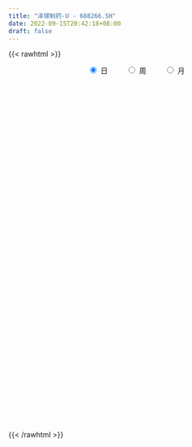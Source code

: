 ```yaml
---
title: "泽璟制药-U - 688266.SH"
date: 2022-09-15T20:42:18+08:00
draft: false
---
```

{{< rawhtml >}}
    <div style="text-align: center">
        <label style="padding: 1rem;"><input style="margin-right: .5rem" type="radio" name="period" value="D" checked onclick="period_change(this)">日</label>
        <label style="padding: 1rem;"><input style="margin-right: .5rem" type="radio" name="period" value="W" onclick="period_change(this)">周</label>
        <label style="padding: 1rem;"><input style="margin-right: .5rem" type="radio" name="period" value="M" onclick="period_change(this)">月</label>
    </div>
    <div id="chart" style="height: 700px;"></div> 
    <script type="text/javascript">
        const D_v = [10678.83,6717.63,15305.98,7627.21,7536.93,12666.04,16864.6,9907.68,14938.7,8532.75,28980.58,15085.17,10817.17,13294.12,6461.32,12586.25,14858.71,15247.13,6749.32,7924.12,10786.55,7491.52,9513.88,10422.33,16095.0,19901.38,17706.62,19920.39,16530.12,17167.93,14999.71,11688.93,8909.33,9333.61,14691.92,9875.62,10058.0,9002.97,12039.91,13749.89,10034.35,8972.02,7469.84,7927.01,13907.83,10914.46,14738.58,12011.41,13660.15,11554.96,6268.34,5583.89,24831.44,16154.06,10458.72,8513.77,4724.29,9207.37,8788.78,6579.64,4840.58,9844.01,19490.15,8213.13,12606.91,20247.76,12819.71,13397.05,25758.1,31680.97,37255.08,72620.36,38080.63,52105.83,33753.38,50699.57,27759.97,31487.31,17343.29,23239.42,15431.73,16251.56,12966.26,10139.95,22029.34,18084.24,20302.41,18391.21,19698.55,19625.69,22829.79,19912.49,15382.63,19947.5,18908.09,13040.96,11946.13,10166.15,13461.88,24188.84,15776.21,32051.92,27573.58,15436.32,13292.42,15588.9,10713.62,8328.11,15984.72,9630.42,11358.57,13627.77,8598.03,15942.92,15902.41,10685.22,15145.58,19224.04,19731.83,10239.56,9157.92,9119.36,15292.73,12056.02,11401.57,9096.11,8447.42,13698.62,15798.49,6981.0,6238.09,8338.16,5898.34,4329.49,3649.94,7204.27,4540.13,7888.5,5951.23,5198.21,5009.48,5800.28,3444.11,3305.8,4368.31,5241.79,3873.87,3278.08,5098.78,3643.79,7409.73,8354.51,6997.05,5256.51,7878.62,9386.99,6576.59,8439.16,11269.43,8987.08,11429.36,7451.11,10531.05,18763.09,11205.24,9114.91,5609.92,7983.87,13082.22,10568.46,14578.59,15064.79,17651.56,15972.5,9312.9,15749.57,29905.66,17038.64,13712.1,16192.86,19905.05,17549.91,24484.48,23557.81,16286.25,21459.53,18437.49,17082.85,15737.58,30304.55,25761.46,25060.93,15639.48,10806.12,11960.26,13952.01,11811.79,12680.62,25456.01,25031.0,12016.92,11678.32,13350.77,9899.85,12132.31,18403.38,12167.38,18480.31,12057.54,13992.4,8858.54,15907.44,12031.49,9162.61,12238.98,9168.79,17912.17,14906.26,13160.68,25088.69,13212.77,13387.83,14276.37,10657.83,9709.81,14820.63,10027.97,13493.28,19964.14,14515.93,13443.78,5667.11,8032.35,7851.0,6134.7,6676.5,5588.2,6622.21,7522.76,5029.04,13516.4,6938.81,9205.11,35979.93,29911.61,16160.93,7864.4,11782.36,9781.34,7178.28,7393.27,7844.54,5702.3,6805.77,12430.24,11634.55,7793.29,6697.45,5054.36,7335.72,12113.94,9981.32,7086.52,6343.04,8995.02,7263.57,5684.2,4875.35,8251.8,7068.43,7765.67,6912.21,5624.46,6392.53,5469.64,5463.97,10346.11,5357.16,4158.65,9157.46,6976.64,20005.67,8714.5,8049.34,10582.55,9292.11,7513.59,7287.46,7179.55,8149.09,8592.32,15174.16,36763.62,17493.01,16535.71,16570.98,8145.09,9766.92,7864.56,7738.94,8704.4,7124.46,8756.19,15711.52,9913.6,8215.09,4999.12,7316.61,6212.56,7999.69,7705.55,8207.05,11377.63,15158.82,9620.75,7464.82,8921.75,11655.7,7692.47,14102.09,7240.0,6247.87,6483.1,5107.76,3731.32,9554.36,8845.1,8094.65,11441.49,8352.93,9404.49,9683.84,7199.52,5913.08,5502.99,4812.23,4827.39,4996.15,7355.2,10597.24,14822.12,7421.17,11980.33,7765.16,9388.03,3642.21,5792.73,6214.97,6674.82,6657.98,3791.11,4942.31,5036.98,3932.7,7079.0,7741.64,6676.69,4128.32,6463.82,4270.78,6830.33,11734.45,12074.68,21531.88,18115.65,26479.15,18175.44,18875.94,17905.71,17278.15,18564.0,20793.37,32882.65,25472.28,21716.17,19690.67,31083.04,19634.81,17851.34,13765.22,10716.29,8456.85,11409.7,8544.59,13727.24,11581.57,18134.15,9271.0,14744.12,10395.75,10469.08,13922.81,36921.45,20436.82,17476.52,9610.91,10477.57,8547.77,7409.76,12686.22,10057.56,32741.12,20791.15,26604.2,16871.03,16300.52,14505.66,24712.27,12882.08,10100.72,13575.39,21107.85,12467.11,13894.42,8491.41,7629.22,6802.82,13279.87,7949.44,16915.81,6817.88,8983.14,8723.89,7202.35,12304.67,25941.6,95138.83,52471.38,58660.97,65620.02,44013.51,38134.79,26127.01,20916.82,20781.24,20279.73,25767.29,16235.25,15124.63,21967.21,23585.77,34854.17,24845.99,17940.78,16981.75,16965.63,16251.04,22352.96,15617.04,17811.5,12048.15,16619.25,12770.67,22962.52,11839.41,12128.89,11742.87,9755.86,7302.68,8193.82,6923.09,10749.29,9491.7,9570.25,15644.1,14497.55,10357.62,7338.57,11987.86,10118.18,15016.86,35608.49,15904.15,12416.32,9560.32,15357.82,13908.41,11144.6,9940.63,9134.7,11558.73,17485.7,9993.08,8796.01,14926.88,17750.51,11413.97,7893.05,7266.7,10849.03,12656.14,10720.87,14175.07,7799.31,19970.29,18334.69,12526.69,12499.88,16975.42,18376.33]
const D_histogram = [0.0,0.0504159544,0.3396339705,0.5290204621,0.4583532123,0.0920556826,-0.3161006266,-0.5247981748,-0.9313851793,-1.1399020167,-1.6574670929,-2.1227627715,-1.9478791962,-1.5819646195,-1.2618632515,-0.7188994346,-0.0911540677,0.3209056852,0.5792746715,0.663907539,0.7862204151,0.7005847689,0.3790133767,0.1067976506,0.3211619182,0.7302565748,1.374864447,1.7766125784,2.1337721097,2.452161712,2.3321311364,2.1476060267,1.7717201755,1.5257703937,0.8945978055,0.3587097756,-0.1501697792,-0.2851650487,-0.101509071,-0.2042428036,-0.2821561413,-0.4291298288,-0.4001082377,-0.3028671294,0.1052268312,0.4746499005,0.5964470425,0.7512130475,0.3475644798,-0.3142439853,-0.7610282522,-0.9087613034,-0.9313531449,-1.2206463011,-1.126916033,-1.014353716,-0.8080609512,-0.6304879575,-0.6140810673,-0.597318521,-0.6538788571,-0.924248939,-1.368510575,-1.5418061692,-1.7426270823,-1.8523892024,-1.7387482775,-1.7276695306,-1.8974950358,-2.1094064389,-2.3675178492,-2.8379618446,-2.9598093435,-2.4601039345,-1.9819736156,-0.9418562278,-0.3000394661,-0.0722954526,0.0704894211,0.304263913,0.2994083601,0.5102314557,0.4917496297,0.5029760178,0.3887746588,0.5577988864,0.7110548638,0.886892696,0.876744995,0.7000574203,0.4649431598,0.2019208565,0.1957484228,0.0868749789,0.1297381421,0.2141100827,0.2595994001,0.3415592017,0.5006534727,0.9104877037,1.0174086901,1.4855884033,1.9008277816,1.9651385546,1.9388518283,1.6057649438,1.3954021388,1.1511067167,1.0010248976,0.7541216488,0.6109192774,0.3084473367,0.1287087882,0.3349690104,0.3440114726,0.4406963916,0.5249761279,0.668618063,0.5245157748,0.3110805533,0.2171926204,0.0826841386,0.0744442836,0.1430567243,0.1404058909,0.1280072806,0.0549739629,-0.2667881348,-0.6146541598,-0.7690683496,-0.8427991218,-0.7714665398,-0.615021161,-0.4050081548,-0.2404292076,-0.0868798965,0.0289306016,0.0492180328,-0.0419581767,-0.1291993212,-0.1261432837,-0.1295429057,-0.0905666237,-0.0791972119,-0.0657632724,0.0045698755,0.0896381802,0.1154608074,0.1331650469,0.1419965362,0.0576881346,-0.1081520387,-0.2025591892,-0.2646517985,-0.1041591528,0.0287637457,0.1667289898,0.2587608218,0.3197791351,0.3376477779,0.3363374213,0.3491115683,0.4234932858,0.5163087562,0.5374164602,0.4187121312,0.325496528,0.2179398693,0.2533167104,0.3445789723,0.5163537805,0.5726955994,0.553065613,0.5417460031,0.4188456719,0.4957018388,0.7564204408,0.8119406867,0.8068376752,0.9293680215,1.2184433421,1.2212797845,1.5267892537,1.5340914872,1.3295440736,0.9156665028,0.689498845,0.4183228302,0.2713210088,-0.1526093047,-0.5711888008,-0.7321500814,-0.7847141682,-0.8120180466,-0.772344,-0.6227240383,-0.4846446085,-0.605630315,-0.8276635679,-1.2265028534,-1.3697566177,-1.2738978771,-1.136865152,-1.0571134338,-1.0252465088,-1.1484474148,-1.0272758657,-1.0607191191,-1.0618185701,-1.1231307811,-1.0651613906,-0.8373132404,-0.7134116093,-0.5631660893,-0.4617135297,-0.3408644104,-0.0583391918,0.1621488449,0.3439506168,0.6398854618,0.7466014081,0.530864328,0.375199057,0.1872713352,0.1372419434,0.0106666253,0.0220524147,0.0733137118,0.259671171,0.3129358707,0.1765287008,0.0600897864,-0.021912033,-0.1277585132,-0.1565566839,-0.1747629464,-0.1447725553,-0.2051546467,-0.2745133534,-0.2724847224,-0.3975048799,-0.4255801902,-0.3457782463,0.292830714,0.245607407,0.152063086,0.1131767194,0.2079704603,0.3064423848,0.3764703294,0.4809388267,0.5161821108,0.4526818935,0.407445745,0.4408320571,0.3477966244,0.2995840714,0.2283415391,0.1701291889,0.124662263,0.2143658642,0.1959768073,0.1186509765,0.0094441894,0.004659166,-0.1169546176,-0.1838990849,-0.1475553838,-0.0084745966,0.0792382479,0.1414631885,0.1222253132,0.0877577433,-0.0229335751,-0.0689700718,-0.1153076841,-0.0027888498,0.0649217303,0.0861718318,0.2103699543,0.269573841,-0.047529231,-0.3335975764,-0.4734147097,-0.3676516901,-0.4253766607,-0.4169276057,-0.39776526,-0.3796440851,-0.3654510354,-0.3459730251,-0.1868452303,0.1310303632,0.3138255594,0.4456914692,0.4541062996,0.4698221117,0.3593076883,0.2276176736,0.1311594881,0.0213363608,-0.0260611561,0.0058649667,-0.0073511666,-0.1049497459,-0.1792445204,-0.2295243189,-0.2494677571,-0.2092159454,-0.2171074545,-0.2051261455,-0.1968039111,-0.1314123958,-0.1042169834,-0.1072556585,-0.0388578181,-0.041501005,-0.0399367577,-0.0982676592,-0.288498931,-0.386123442,-0.4707602689,-0.4268751118,-0.4167197278,-0.3743194246,-0.380086722,-0.4199813256,-0.3473914893,-0.1364744822,0.0074461838,0.0265084673,-0.0101352235,-0.0191235359,0.0037766615,0.0754491873,0.1533404549,0.15603016,0.1621424904,0.1129123614,0.0134490796,-0.2042134285,-0.3538972157,-0.3259610083,-0.3571725462,-0.4459808751,-0.4637477114,-0.5549759825,-0.5694148939,-0.5923812495,-0.4822067271,-0.3513326397,-0.2614075915,-0.2484918979,-0.205459148,-0.1944767767,-0.1871228314,-0.1577514161,-0.0947001988,0.047636415,0.1089293946,0.2091382323,0.1595303621,0.1746104828,0.090562955,-0.0418437138,-0.1585958338,-0.195236511,-0.220780621,-0.3013450134,-0.3668125433,-0.4249314626,-0.3850844912,-0.2435640747,-0.1951518247,-0.2525015707,-0.2021658538,0.0296352686,0.1236402096,0.2894406977,0.3613401568,0.4297802182,0.4646812803,0.4405723583,0.4161128658,0.3202916607,0.356981282,0.3980461391,0.434964334,0.464442267,0.4355988171,0.3541272652,0.1863354634,-0.0227217349,-0.2159998945,-0.2917609414,-0.3339004019,-0.3003041489,-0.2803035393,-0.2258380006,-0.2497519808,-0.2399214463,-0.3754731096,-0.3829494294,-0.395039711,-0.3548809289,-0.200945004,-0.0184070664,0.2025253736,0.349325658,0.4686112415,0.5626917597,0.7062356701,0.7676250216,0.748303071,0.6955691402,0.6377503472,0.5687492062,0.5359033503,0.5230284453,0.3466552062,0.2530349867,0.204126586,0.1547088219,0.1238023393,0.1913520373,0.5942418027,0.8970240173,1.0483063085,1.166425573,1.1993870005,1.0085856815,0.961568042,0.8396566123,0.7122945021,0.5833781969,0.4716796538,0.3627897067,0.2867066951,0.187934475,0.090539564,0.0710211277,0.138827896,0.0851897588,0.0052750138,-0.109268342,-0.1901230424,-0.2981591414,-0.2235214972,-0.2496653116,-0.2311001301,-0.2653689662,-0.2614288053,-0.2797375807,-0.4418585909,-0.5493191401,-0.5671328779,-0.5539728903,-0.5125301274,-0.4620227268,-0.3978557756,-0.3639602948,-0.3729600621,-0.3507261851,-0.3169399452,-0.1991041185,-0.063028938,-0.0392976388,-0.0086400481,-0.0703169402,-0.1124453363,-0.0096683538,0.2277064109,0.34119984,0.351812549,0.3348740264,0.3582275226,0.3377860268,0.2640311306,0.1907574798,0.1358698778,0.0555069673,-0.0833240226,-0.1683710469,-0.2467740981,-0.3948360966,-0.5274814534,-0.6052939871,-0.6100945354,-0.580253937,-0.5710623743,-0.5682499078,-0.5140429986,-0.4439711187,-0.3595968234,-0.1581805856,0.0336450911,0.1946490243,0.3191544528,0.4084237147,0.4680825775]
const D_fast = [0.0,0.063019943,0.4371464517,0.7587880588,0.8027091121,0.4594255031,-0.0277559628,-0.3676530547,-1.007086354,-1.5005786955,-2.4325105449,-3.4284969165,-3.7405831402,-3.7701597184,-3.7655241632,-3.402285205,-2.7973283551,-2.3050421808,-1.9018545266,-1.6512447744,-1.3323767945,-1.2428662485,-1.4696842965,-1.7152006099,-1.4205458628,-0.8288870625,0.1594369214,1.0053381974,1.8959407561,2.8273707864,3.2903729949,3.6427493919,3.7097935845,3.8452864012,3.4377632643,2.9915526783,2.4451306787,2.238844147,2.397122857,2.2433284235,2.0948760505,1.8406199058,1.7696144374,1.7911387635,2.2255394319,2.7136249763,2.9845338788,3.3271031458,3.010345698,2.2699762366,1.6329349066,1.2580115295,1.0025814018,0.4081266704,0.2201279302,0.0791018182,0.0833793452,0.1033303495,-0.0337830272,-0.1663501111,-0.3863801614,-0.8878124781,-1.6742017579,-2.2329488944,-2.869426578,-3.4422859987,-3.7633321432,-4.184170779,-4.8283700432,-5.5676330559,-6.4176239285,-7.5975583851,-8.4593582199,-8.5746787945,-8.5920418795,-7.7873885486,-7.2205816535,-7.0109115031,-6.8505042742,-6.540663804,-6.4706672668,-6.1322863073,-6.0278307259,-5.8908603333,-5.9078680276,-5.5993940784,-5.2683743851,-4.8708133788,-4.6617748312,-4.6634480507,-4.7823265213,-4.9948686105,-4.9521039384,-5.0392586377,-4.9639609389,-4.8260614776,-4.7156723102,-4.5483227082,-4.264065069,-3.6266089121,-3.2653357532,-2.4257589391,-1.5353126155,-0.9797172039,-0.5212909731,-0.4529366216,-0.3144488919,-0.2709676348,-0.1707932295,-0.2291660661,-0.2196386182,-0.4449987247,-0.5925600761,-0.3025576014,-0.207512271,-0.000653254,0.2148705143,0.525666965,0.5126936206,0.3770285374,0.3374387596,0.2236013124,0.2339725283,0.3383491501,0.3707997895,0.3904029993,0.3311131723,-0.0573459591,-0.5588755241,-0.9055568012,-1.1899873539,-1.3115214068,-1.3088313183,-1.2000703508,-1.0955987055,-0.9637693686,-0.84072622,-0.8081342806,-0.9098000343,-1.0293410091,-1.0578207926,-1.093606141,-1.0772715149,-1.085701406,-1.0887082847,-1.0172326679,-0.9097548181,-0.8550669891,-0.8040714879,-0.7597408646,-0.8296272324,-1.0225054155,-1.1675523632,-1.2958079222,-1.1613550647,-1.0212412297,-0.8415937381,-0.6848717007,-0.5439086036,-0.4416280164,-0.3588540176,-0.2588019785,-0.0785469396,0.1433457198,0.2988075388,0.2847812427,0.2729397715,0.2198680801,0.3185740988,0.4959811038,0.7968443572,0.9963600759,1.1149964928,1.2391133836,1.2209244703,1.421706097,1.8715298091,2.1300352268,2.326641634,2.6815139858,3.2752001419,3.5833565303,4.270563313,4.6613884183,4.7892270232,4.604266078,4.5504731314,4.3838778242,4.304706255,3.8426236153,3.2812469191,2.9372481181,2.6885054892,2.4581970992,2.3047851457,2.2987240979,2.3156423756,2.0432490903,1.6142999455,0.9088349466,0.4231420279,0.2005262992,0.0533427363,-0.131183904,-0.3556286061,-0.7659413659,-0.9015887832,-1.2002118163,-1.4667659099,-1.8088608161,-2.0171817732,-1.9986619331,-2.0531132044,-2.0436592067,-2.0576350295,-2.0220020128,-1.7540615922,-1.4930363442,-1.2252469181,-0.7693407077,-0.4759744094,-0.5589954075,-0.6208609142,-0.7619708022,-0.7776897081,-0.90159837,-0.8846994769,-0.8151097518,-0.5638344999,-0.4323358325,-0.5246108272,-0.626027295,-0.7135071226,-0.8512932312,-0.9192305728,-0.9811275719,-0.9873303196,-1.0990010727,-1.2369881178,-1.3030806674,-1.5274770449,-1.6619474027,-1.6685900204,-0.9567733816,-0.9425948369,-0.9981233863,-1.0087155731,-0.8619292172,-0.6868466965,-0.5227011695,-0.2979979655,-0.1337091537,-0.0840388977,-0.0274136099,0.1161807165,0.1100944399,0.1367779047,0.1226207572,0.1069407042,0.0926393441,0.2359344114,0.2665395562,0.2188764696,0.1120307298,0.1084104979,-0.0424419401,-0.1553611786,-0.1559063235,-0.0189441854,0.0885782211,0.1861689588,0.1974874118,0.1849592777,0.0685345655,0.005255551,-0.0699089824,0.0419126394,0.125853652,0.1686467115,0.3454373226,0.4720346695,0.1430492898,-0.2264184497,-0.4845892605,-0.4707391633,-0.6348082991,-0.7305911456,-0.8108701149,-0.8876599613,-0.9648296704,-1.0318449164,-0.9194284292,-0.5687952448,-0.3075436588,-0.0642548817,0.0576865236,0.1908578636,0.1701703623,0.095384766,0.0317164525,-0.0727725846,-0.1266853905,-0.093293026,-0.108346951,-0.2321829668,-0.3512888713,-0.4589497495,-0.5412601271,-0.5533123018,-0.6154806745,-0.6547809019,-0.6956596452,-0.6631212288,-0.6619800624,-0.691832652,-0.6331492661,-0.6461677043,-0.6545876465,-0.7374854627,-0.9998414674,-1.1939968389,-1.3963237329,-1.4591573538,-1.5531819017,-1.6043614546,-1.7051504325,-1.8500403675,-1.8642984036,-1.687500017,-1.5417178051,-1.5160284048,-1.5552059014,-1.5689750978,-1.545130735,-1.4545959124,-1.338369531,-1.296672286,-1.2500243329,-1.2710263716,-1.3671273835,-1.6358432487,-1.8740013398,-1.9275553845,-2.048060059,-2.2483636067,-2.3820673708,-2.6120396376,-2.7688322724,-2.9398939404,-2.9502710998,-2.9072301723,-2.882657022,-2.9318643028,-2.9401963399,-2.9778331628,-3.0172599253,-3.0273263641,-2.9879501965,-2.833704479,-2.7451791507,-2.592685755,-2.6024110346,-2.5436782932,-2.6050850823,-2.7479526795,-2.904353758,-2.989803563,-3.0705428282,-3.2264434739,-3.3836141397,-3.5479659246,-3.6043900761,-3.5237606782,-3.5241363844,-3.644611523,-3.6448172696,-3.40560733,-3.2806923366,-3.0425316741,-2.8802971758,-2.7044120598,-2.5533406776,-2.4673065101,-2.3877377861,-2.403486076,-2.2775511342,-2.1369747424,-1.991315464,-1.8457269642,-1.7656707098,-1.7586104454,-1.8798183813,-2.0945560134,-2.3418341466,-2.4905354288,-2.6161499898,-2.6576297741,-2.7077050493,-2.7096990108,-2.7960509862,-2.8462008132,-3.0756207539,-3.1788344311,-3.2896846404,-3.3382460906,-3.2345464166,-3.0566102457,-2.7850464622,-2.5509147633,-2.3144763695,-2.0797229114,-1.7596200834,-1.5063244765,-1.3385706594,-1.2174123052,-1.1157935113,-1.0426073508,-0.9414773691,-0.8235951628,-0.9133046004,-0.9436660732,-0.9415428274,-0.952283386,-0.9522392837,-0.8368515764,-0.2854013604,0.2416368585,0.6549957268,1.0647213846,1.3975295622,1.4588746636,1.6522490347,1.740251758,1.7909632734,1.8078915173,1.8141128878,1.7959203673,1.7915140294,1.7397254282,1.6649654081,1.6632022538,1.7657159961,1.7333752985,1.654779307,1.5129188657,1.3845334047,1.2019575203,1.2207147902,1.1321546479,1.0929447968,0.9923337193,0.9309166788,0.8426735083,0.5700878504,0.3252975161,0.1657005589,0.0403673239,-0.046322445,-0.1113207262,-0.1466177188,-0.2037123117,-0.3059520946,-0.3713997639,-0.4168485103,-0.3487887132,-0.2284707672,-0.2145638777,-0.186066299,-0.2653224262,-0.3355621564,-0.2352022623,0.0590991051,0.2578924942,0.3564583405,0.4232383244,0.5361487013,0.6001537122,0.5924065987,0.5668223178,0.5459021852,0.4794160166,0.319754021,0.1926142351,0.0525176593,-0.1942533633,-0.4587690835,-0.687905114,-0.8452292962,-0.960452182,-1.0940262129,-1.2332762233,-1.3075800637,-1.3485009636,-1.3540258741,-1.1921547827,-0.9919178332,-0.7822516439,-0.5779576022,-0.3865824117,-0.2099029044]
const D_slow = [0.0,0.0126039886,0.0975124812,0.2297675967,0.3443558998,0.3673698205,0.2883446638,0.1571451201,-0.0757011747,-0.3606766789,-0.7750434521,-1.305734145,-1.792703944,-2.1881950989,-2.5036609117,-2.6833857704,-2.7061742873,-2.625947866,-2.4811291981,-2.3151523134,-2.1185972096,-1.9434510174,-1.8486976732,-1.8219982606,-1.741707781,-1.5591436373,-1.2154275256,-0.771274381,-0.2378313535,0.3752090744,0.9582418585,1.4951433652,1.9380734091,2.3195160075,2.5431654589,2.6328429028,2.5953004579,2.5240091958,2.498631928,2.4475712271,2.3770321918,2.2697497346,2.1697226752,2.0940058928,2.1203126006,2.2389750757,2.3880868364,2.5758900982,2.6627812182,2.5842202219,2.3939631588,2.166772833,1.9339345467,1.6287729715,1.3470439632,1.0934555342,0.8914402964,0.733818307,0.5802980402,0.4309684099,0.2674986957,0.0364364609,-0.3056911829,-0.6911427252,-1.1267994957,-1.5898967963,-2.0245838657,-2.4565012484,-2.9308750073,-3.458226617,-4.0501060793,-4.7595965405,-5.4995488764,-6.11457486,-6.6100682639,-6.8455323208,-6.9205421874,-6.9386160505,-6.9209936952,-6.844927717,-6.770075627,-6.642517763,-6.5195803556,-6.3938363511,-6.2966426864,-6.1571929648,-5.9794292489,-5.7577060749,-5.5385198261,-5.363505471,-5.2472696811,-5.196789467,-5.1478523613,-5.1261336166,-5.093699081,-5.0401715603,-4.9752717103,-4.8898819099,-4.7647185417,-4.5370966158,-4.2827444433,-3.9113473424,-3.436140397,-2.9448557584,-2.4601428013,-2.0587015654,-1.7098510307,-1.4220743515,-1.1718181271,-0.9832877149,-0.8305578956,-0.7534460614,-0.7212688643,-0.6375266117,-0.5515237436,-0.4413496457,-0.3101056137,-0.1429510979,-0.0118221542,0.0659479841,0.1202461392,0.1409171738,0.1595282447,0.1952924258,0.2303938985,0.2623957187,0.2761392094,0.2094421757,0.0557786357,-0.1364884516,-0.3471882321,-0.540054867,-0.6938101573,-0.795062196,-0.8551694979,-0.876889472,-0.8696568216,-0.8573523134,-0.8678418576,-0.9001416879,-0.9316775088,-0.9640632353,-0.9867048912,-1.0065041942,-1.0229450123,-1.0218025434,-0.9993929983,-0.9705277965,-0.9372365348,-0.9017374007,-0.8873153671,-0.9143533768,-0.964993174,-1.0311561237,-1.0571959119,-1.0500049754,-1.008322728,-0.9436325225,-0.8636877387,-0.7792757943,-0.6951914389,-0.6079135469,-0.5020402254,-0.3729630364,-0.2386089213,-0.1339308885,-0.0525567565,0.0019282108,0.0652573884,0.1514021315,0.2804905766,0.4236644765,0.5619308797,0.6973673805,0.8020787985,0.9260042582,1.1151093684,1.3180945401,1.5198039588,1.7521459642,2.0567567998,2.3620767459,2.7437740593,3.1272969311,3.4596829495,3.6885995752,3.8609742864,3.965554994,4.0333852462,3.99523292,3.8524357198,3.6693981995,3.4732196574,3.2702151458,3.0771291458,2.9214481362,2.8002869841,2.6488794053,2.4419635133,2.1353378,1.7928986456,1.4744241763,1.1902078883,0.9259295299,0.6696179027,0.382506049,0.1256870825,-0.1394926972,-0.4049473398,-0.685730035,-0.9520203827,-1.1613486928,-1.3397015951,-1.4804931174,-1.5959214998,-1.6811376024,-1.6957224004,-1.6551851891,-1.5691975349,-1.4092261695,-1.2225758175,-1.0898597355,-0.9960599712,-0.9492421374,-0.9149316516,-0.9122649952,-0.9067518916,-0.8884234636,-0.8235056709,-0.7452717032,-0.701139528,-0.6861170814,-0.6915950896,-0.723534718,-0.7626738889,-0.8063646255,-0.8425577643,-0.893846426,-0.9624747644,-1.030595945,-1.129972165,-1.2363672125,-1.3228117741,-1.2496040956,-1.1882022439,-1.1501864724,-1.1218922925,-1.0698996774,-0.9932890813,-0.8991714989,-0.7789367922,-0.6498912645,-0.5367207912,-0.4348593549,-0.3246513406,-0.2377021845,-0.1628061667,-0.1057207819,-0.0631884847,-0.0320229189,0.0215685471,0.0705627489,0.1002254931,0.1025865404,0.1037513319,0.0745126775,0.0285379063,-0.0083509396,-0.0104695888,0.0093399732,0.0447057703,0.0752620986,0.0972015344,0.0914681406,0.0742256227,0.0453987017,0.0447014892,0.0609319218,0.0824748797,0.1350673683,0.2024608286,0.1905785208,0.1071791267,-0.0111745507,-0.1030874732,-0.2094316384,-0.3136635399,-0.4131048549,-0.5080158761,-0.599378635,-0.6858718913,-0.7325831989,-0.699825608,-0.6213692182,-0.5099463509,-0.396419776,-0.2789642481,-0.189137326,-0.1322329076,-0.0994430356,-0.0941089454,-0.1006242344,-0.0991579927,-0.1009957844,-0.1272332209,-0.172044351,-0.2294254307,-0.29179237,-0.3440963563,-0.39837322,-0.4496547563,-0.4988557341,-0.5317088331,-0.5577630789,-0.5845769935,-0.5942914481,-0.6046666993,-0.6146508887,-0.6392178035,-0.7113425363,-0.8078733968,-0.925563464,-1.032282242,-1.1364621739,-1.2300420301,-1.3250637106,-1.430059042,-1.5169069143,-1.5510255348,-1.5491639889,-1.5425368721,-1.5450706779,-1.5498515619,-1.5489073965,-1.5300450997,-1.491709986,-1.452702446,-1.4121668234,-1.383938733,-1.3805764631,-1.4316298202,-1.5201041241,-1.6015943762,-1.6908875128,-1.8023827316,-1.9183196594,-2.057063655,-2.1994173785,-2.3475126909,-2.4680643727,-2.5558975326,-2.6212494305,-2.6833724049,-2.7347371919,-2.7833563861,-2.830137094,-2.869574948,-2.8932499977,-2.881340894,-2.8541085453,-2.8018239872,-2.7619413967,-2.718288776,-2.6956480373,-2.7061089657,-2.7457579242,-2.7945670519,-2.8497622072,-2.9250984605,-3.0168015964,-3.123034462,-3.2193055848,-3.2801966035,-3.3289845597,-3.3921099523,-3.4426514158,-3.4352425986,-3.4043325462,-3.3319723718,-3.2416373326,-3.134192278,-3.018021958,-2.9078788684,-2.8038506519,-2.7237777368,-2.6345324162,-2.5350208815,-2.426279798,-2.3101692312,-2.2012695269,-2.1127377106,-2.0661538448,-2.0718342785,-2.1258342521,-2.1987744875,-2.2822495879,-2.3573256252,-2.42740151,-2.4838610102,-2.5462990054,-2.6062793669,-2.7001476443,-2.7958850017,-2.8946449294,-2.9833651617,-3.0336014127,-3.0382031793,-2.9875718359,-2.9002404214,-2.783087611,-2.6424146711,-2.4658557535,-2.2739494981,-2.0868737304,-1.9129814453,-1.7535438585,-1.611356557,-1.4773807194,-1.3466236081,-1.2599598065,-1.1967010599,-1.1456694134,-1.1069922079,-1.0760416231,-1.0282036137,-0.8796431631,-0.6553871587,-0.3933105816,-0.1017041884,0.1981425617,0.4502889821,0.6906809926,0.9005951457,1.0786687712,1.2245133205,1.3424332339,1.4331306606,1.5048073344,1.5517909531,1.5744258441,1.592181126,1.6268881001,1.6481855398,1.6495042932,1.6221872077,1.5746564471,1.5001166617,1.4442362874,1.3818199595,1.324044927,1.2577026854,1.1923454841,1.1224110889,1.0119464412,0.8746166562,0.7328334367,0.5943402142,0.4662076823,0.3507020006,0.2512380567,0.160247983,0.0670079675,-0.0206735788,-0.0999085651,-0.1496845947,-0.1654418292,-0.1752662389,-0.1774262509,-0.195005486,-0.2231168201,-0.2255339085,-0.1686073058,-0.0833073458,0.0046457915,0.0883642981,0.1779211787,0.2623676854,0.3283754681,0.376064838,0.4100323075,0.4239090493,0.4030780436,0.3609852819,0.2992917574,0.2005827333,0.0687123699,-0.0826111269,-0.2351347607,-0.380198245,-0.5229638386,-0.6650263155,-0.7935370652,-0.9045298448,-0.9944290507,-1.0339741971,-1.0255629243,-0.9769006682,-0.897112055,-0.7950061264,-0.677985482]
const D_data = [['2020-08-26', 93.17, 92.31, 91.0, 96.5],['2020-08-27', 91.99, 93.1, 90.11, 93.49],['2020-08-28', 92.5, 97.18, 92.1, 100.0],['2020-08-31', 97.2, 97.6, 95.39, 99.38],['2020-09-01', 98.05, 95.1, 94.12, 98.35],['2020-09-02', 95.78, 90.48, 90.14, 95.78],['2020-09-03', 90.97, 87.81, 86.65, 91.86],['2020-09-04', 87.79, 88.33, 86.0, 89.19],['2020-09-07', 87.3, 83.6, 82.2, 88.47],['2020-09-08', 83.5, 83.55, 81.0, 84.3],['2020-09-09', 82.73, 76.5, 74.55, 82.89],['2020-09-10', 76.97, 72.82, 72.11, 77.4],['2020-09-11', 73.15, 78.2, 73.15, 78.45],['2020-09-14', 78.33, 80.36, 78.33, 81.86],['2020-09-15', 80.6, 80.17, 78.2, 81.6],['2020-09-16', 80.0, 84.14, 79.79, 85.5],['2020-09-17', 85.0, 87.67, 82.53, 88.65],['2020-09-18', 87.6, 87.5, 84.8, 87.84],['2020-09-21', 87.0, 87.39, 85.16, 88.4],['2020-09-22', 87.5, 86.3, 86.17, 88.88],['2020-09-23', 86.89, 87.6, 85.89, 89.37],['2020-09-24', 87.04, 85.4, 84.85, 87.34],['2020-09-25', 85.79, 81.5, 81.0, 86.14],['2020-09-28', 82.15, 80.44, 79.0, 83.35],['2020-09-29', 81.22, 86.3, 80.72, 87.45],['2020-09-30', 86.41, 90.62, 86.32, 91.37],['2020-10-09', 92.02, 97.08, 92.02, 97.08],['2020-10-12', 97.89, 98.0, 97.0, 100.0],['2020-10-13', 99.3, 101.0, 98.19, 102.5],['2020-10-14', 100.0, 104.2, 99.63, 104.25],['2020-10-15', 104.79, 101.26, 100.71, 106.5],['2020-10-16', 101.26, 101.6, 100.3, 103.37],['2020-10-19', 102.07, 99.5, 98.81, 102.99],['2020-10-20', 99.16, 101.07, 98.6, 102.44],['2020-10-21', 101.88, 95.18, 94.88, 101.88],['2020-10-22', 95.5, 94.08, 93.59, 97.48],['2020-10-23', 94.94, 92.04, 92.02, 96.9],['2020-10-26', 92.99, 95.17, 91.55, 95.35],['2020-10-27', 94.95, 99.5, 94.41, 100.48],['2020-10-28', 99.27, 96.36, 96.0, 99.96],['2020-10-29', 96.4, 96.33, 95.01, 97.96],['2020-10-30', 96.58, 94.9, 94.8, 99.28],['2020-11-02', 95.01, 96.77, 94.25, 97.28],['2020-11-03', 96.71, 97.99, 96.2, 98.78],['2020-11-04', 98.49, 103.48, 97.61, 104.4],['2020-11-05', 104.33, 105.65, 103.31, 106.25],['2020-11-06', 105.01, 104.64, 102.76, 108.58],['2020-11-09', 104.7, 106.7, 104.01, 107.0],['2020-11-10', 107.7, 99.84, 99.58, 107.74],['2020-11-11', 99.08, 94.1, 93.22, 100.08],['2020-11-12', 94.47, 93.71, 93.61, 95.42],['2020-11-13', 93.68, 95.5, 93.08, 95.5],['2020-11-16', 111.65, 96.16, 95.61, 111.67],['2020-11-17', 97.65, 91.36, 91.19, 97.97],['2020-11-18', 91.7, 94.9, 91.13, 95.88],['2020-11-19', 95.68, 95.01, 93.9, 97.08],['2020-11-20', 94.8, 96.46, 94.3, 96.78],['2020-11-23', 96.53, 96.68, 94.5, 98.46],['2020-11-24', 96.6, 94.78, 93.33, 96.7],['2020-11-25', 94.6, 94.46, 93.0, 95.59],['2020-11-26', 94.01, 92.98, 91.5, 94.98],['2020-11-27', 92.68, 88.8, 87.5, 93.48],['2020-11-30', 88.0, 83.74, 82.0, 88.1],['2020-12-01', 83.3, 84.22, 83.1, 84.79],['2020-12-02', 84.17, 81.41, 81.2, 85.18],['2020-12-03', 81.86, 80.07, 79.25, 82.45],['2020-12-04', 80.07, 81.18, 79.3, 81.85],['2020-12-07', 81.0, 78.52, 78.4, 81.25],['2020-12-08', 78.79, 73.98, 73.7, 79.4],['2020-12-09', 74.0, 70.35, 69.4, 75.55],['2020-12-10', 70.27, 66.16, 64.64, 70.68],['2020-12-11', 66.15, 58.8, 56.49, 66.47],['2020-12-14', 58.3, 58.5, 55.81, 60.33],['2020-12-15', 58.27, 64.31, 58.13, 64.85],['2020-12-16', 63.73, 64.0, 63.73, 67.99],['2020-12-17', 64.9, 73.03, 64.89, 73.6],['2020-12-18', 72.0, 71.12, 70.07, 73.99],['2020-12-21', 71.93, 67.15, 66.3, 72.0],['2020-12-22', 67.5, 66.1, 65.25, 67.77],['2020-12-23', 66.02, 67.43, 65.1, 71.0],['2020-12-24', 67.2, 64.33, 64.0, 67.2],['2020-12-25', 63.95, 66.96, 63.55, 68.19],['2020-12-28', 66.67, 64.07, 63.5, 67.69],['2020-12-29', 64.47, 63.9, 63.0, 65.37],['2020-12-30', 63.88, 61.5, 60.02, 64.42],['2020-12-31', 63.19, 64.69, 63.01, 65.37],['2021-01-04', 64.95, 65.01, 62.0, 65.79],['2021-01-05', 64.66, 65.99, 64.21, 68.3],['2021-01-06', 66.4, 64.01, 62.68, 66.4],['2021-01-07', 63.05, 61.27, 59.66, 64.25],['2021-01-08', 61.27, 59.13, 59.06, 61.27],['2021-01-11', 59.37, 56.95, 56.01, 59.39],['2021-01-12', 56.51, 58.86, 56.0, 59.38],['2021-01-13', 58.96, 56.64, 55.9, 58.96],['2021-01-14', 56.57, 57.72, 55.25, 59.17],['2021-01-15', 57.72, 58.0, 57.0, 59.0],['2021-01-18', 58.33, 57.34, 57.06, 58.43],['2021-01-19', 57.19, 57.68, 56.3, 58.22],['2021-01-20', 58.1, 58.95, 57.71, 60.32],['2021-01-21', 58.98, 63.54, 58.85, 64.82],['2021-01-22', 63.0, 61.29, 61.2, 63.58],['2021-01-25', 62.5, 67.8, 61.82, 68.48],['2021-01-26', 68.02, 70.37, 67.2, 72.43],['2021-01-27', 70.37, 68.37, 66.88, 70.89],['2021-01-28', 68.3, 68.52, 67.11, 70.95],['2021-01-29', 68.14, 64.8, 64.0, 69.4],['2021-02-01', 64.8, 65.8, 64.0, 66.47],['2021-02-02', 66.03, 64.94, 64.48, 67.45],['2021-02-03', 64.64, 65.73, 63.0, 67.38],['2021-02-04', 65.2, 63.99, 63.07, 66.37],['2021-02-05', 64.64, 64.65, 64.4, 67.38],['2021-02-08', 65.8, 61.7, 61.6, 65.8],['2021-02-09', 61.86, 62.0, 60.61, 63.25],['2021-02-10', 62.21, 67.0, 62.21, 67.1],['2021-02-18', 66.65, 65.3, 64.75, 68.54],['2021-02-19', 65.3, 66.93, 64.83, 67.16],['2021-02-22', 66.93, 67.6, 66.35, 68.98],['2021-02-23', 69.69, 69.41, 67.77, 70.5],['2021-02-24', 69.3, 66.27, 65.6, 70.17],['2021-02-25', 66.96, 64.77, 64.6, 67.04],['2021-02-26', 63.96, 65.66, 63.78, 66.53],['2021-03-01', 65.98, 64.67, 64.51, 66.04],['2021-03-02', 65.48, 65.95, 65.4, 67.77],['2021-03-03', 66.49, 67.19, 65.18, 67.3],['2021-03-04', 66.71, 66.62, 66.2, 68.14],['2021-03-05', 66.23, 66.6, 65.3, 67.24],['2021-03-08', 66.9, 65.72, 65.71, 67.0],['2021-03-09', 65.99, 61.48, 60.6, 66.0],['2021-03-10', 62.0, 59.0, 58.28, 62.68],['2021-03-11', 59.0, 59.5, 58.31, 59.89],['2021-03-12', 60.0, 59.21, 58.31, 60.0],['2021-03-15', 59.2, 60.31, 58.8, 60.76],['2021-03-16', 60.37, 61.35, 59.3, 62.43],['2021-03-17', 61.0, 62.5, 60.8, 62.62],['2021-03-18', 62.37, 62.57, 62.06, 62.87],['2021-03-19', 62.07, 63.04, 61.88, 63.49],['2021-03-22', 62.12, 63.15, 62.09, 63.4],['2021-03-23', 62.98, 62.23, 61.51, 63.64],['2021-03-24', 62.02, 60.52, 60.31, 62.58],['2021-03-25', 60.34, 59.89, 59.72, 61.59],['2021-03-26', 60.44, 60.56, 59.9, 61.16],['2021-03-29', 60.6, 60.24, 60.0, 61.72],['2021-03-30', 60.01, 60.64, 59.97, 60.99],['2021-03-31', 60.99, 60.22, 59.68, 60.99],['2021-04-01', 60.23, 60.11, 59.9, 60.78],['2021-04-02', 60.0, 60.88, 60.0, 61.29],['2021-04-06', 61.05, 61.38, 60.88, 62.14],['2021-04-07', 61.55, 60.88, 60.2, 61.74],['2021-04-08', 60.88, 60.86, 60.1, 61.39],['2021-04-09', 61.16, 60.8, 60.0, 61.24],['2021-04-12', 60.86, 59.38, 59.06, 60.89],['2021-04-13', 59.22, 57.53, 57.21, 59.73],['2021-04-14', 57.2, 57.46, 57.2, 58.7],['2021-04-15', 57.46, 57.11, 56.58, 58.28],['2021-04-16', 57.11, 59.87, 56.9, 60.5],['2021-04-19', 59.62, 60.14, 59.21, 61.3],['2021-04-20', 59.99, 60.87, 59.99, 61.67],['2021-04-21', 61.0, 60.95, 60.65, 61.95],['2021-04-22', 60.99, 61.08, 60.5, 62.26],['2021-04-23', 61.0, 60.9, 60.63, 61.92],['2021-04-26', 61.3, 60.87, 60.65, 62.37],['2021-04-27', 61.4, 61.26, 60.58, 61.74],['2021-04-28', 61.6, 62.5, 61.15, 62.59],['2021-04-29', 63.0, 63.5, 62.5, 66.54],['2021-04-30', 64.15, 63.29, 62.13, 64.31],['2021-05-06', 63.3, 61.63, 61.3, 63.3],['2021-05-07', 61.52, 61.66, 61.41, 62.5],['2021-05-10', 61.82, 61.15, 60.06, 62.1],['2021-05-11', 60.77, 62.94, 60.5, 63.95],['2021-05-12', 63.2, 64.24, 63.2, 65.32],['2021-05-13', 63.99, 66.34, 63.11, 66.5],['2021-05-14', 66.98, 66.0, 65.59, 67.52],['2021-05-17', 66.3, 65.67, 64.9, 68.29],['2021-05-18', 65.0, 66.22, 64.02, 67.67],['2021-05-19', 66.43, 64.95, 64.81, 66.43],['2021-05-20', 65.43, 67.82, 64.59, 68.36],['2021-05-21', 68.48, 71.69, 67.8, 73.14],['2021-05-24', 72.14, 70.78, 70.07, 72.76],['2021-05-25', 70.55, 71.01, 70.18, 72.48],['2021-05-26', 72.07, 73.86, 71.2, 73.88],['2021-05-27', 73.9, 78.2, 73.13, 78.49],['2021-05-28', 77.5, 76.7, 76.0, 79.77],['2021-05-31', 76.64, 82.8, 76.64, 83.83],['2021-06-01', 82.8, 81.56, 80.18, 85.0],['2021-06-02', 82.04, 79.99, 79.51, 84.12],['2021-06-03', 80.38, 77.1, 76.8, 80.9],['2021-06-04', 76.4, 78.9, 76.26, 79.79],['2021-06-07', 78.94, 77.99, 76.76, 79.32],['2021-06-08', 77.99, 79.26, 76.66, 80.03],['2021-06-09', 78.33, 74.86, 74.0, 80.8],['2021-06-10', 76.01, 72.91, 72.01, 76.27],['2021-06-11', 73.5, 74.58, 72.24, 75.07],['2021-06-15', 75.35, 75.26, 73.38, 77.27],['2021-06-16', 75.2, 75.2, 73.73, 76.27],['2021-06-17', 75.2, 75.89, 74.4, 76.28],['2021-06-18', 76.5, 77.65, 74.92, 78.95],['2021-06-21', 77.95, 78.25, 76.8, 79.15],['2021-06-22', 78.25, 75.0, 75.0, 78.63],['2021-06-23', 75.0, 72.59, 71.55, 75.95],['2021-06-24', 72.5, 68.19, 68.19, 73.0],['2021-06-25', 68.0, 69.16, 67.92, 69.44],['2021-06-28', 69.16, 71.2, 68.38, 71.3],['2021-06-29', 72.5, 71.57, 71.0, 73.49],['2021-06-30', 71.66, 70.71, 70.4, 72.88],['2021-07-01', 71.44, 69.69, 69.6, 71.88],['2021-07-02', 69.69, 66.7, 66.15, 69.9],['2021-07-05', 67.34, 68.92, 66.4, 69.07],['2021-07-06', 68.7, 66.38, 64.7, 69.29],['2021-07-07', 65.6, 65.8, 64.82, 66.88],['2021-07-08', 65.8, 63.92, 63.59, 66.4],['2021-07-09', 63.19, 64.41, 62.89, 64.8],['2021-07-12', 64.21, 66.4, 64.21, 68.71],['2021-07-13', 66.02, 65.25, 64.71, 66.99],['2021-07-14', 65.29, 65.61, 64.88, 66.55],['2021-07-15', 65.4, 65.05, 64.42, 66.31],['2021-07-16', 65.16, 65.34, 64.83, 66.78],['2021-07-19', 65.35, 68.06, 65.0, 69.0],['2021-07-20', 68.5, 68.45, 67.21, 68.96],['2021-07-21', 68.84, 69.03, 68.12, 69.43],['2021-07-22', 69.18, 71.94, 67.5, 72.9],['2021-07-23', 71.72, 71.03, 70.08, 72.99],['2021-07-26', 70.9, 67.04, 66.66, 70.9],['2021-07-27', 67.33, 67.0, 67.0, 70.0],['2021-07-28', 67.01, 65.75, 65.1, 67.8],['2021-07-29', 66.88, 66.83, 65.74, 67.4],['2021-07-30', 66.02, 65.32, 63.51, 66.8],['2021-08-02', 66.0, 66.62, 63.21, 66.8],['2021-08-03', 66.32, 67.2, 66.23, 69.48],['2021-08-04', 67.27, 69.55, 66.21, 69.66],['2021-08-05', 69.77, 68.65, 67.65, 70.39],['2021-08-06', 68.59, 66.14, 65.8, 68.65],['2021-08-09', 67.0, 65.7, 65.56, 67.0],['2021-08-10', 65.6, 65.51, 65.0, 65.94],['2021-08-11', 65.68, 64.54, 64.04, 65.76],['2021-08-12', 64.99, 64.92, 64.32, 65.56],['2021-08-13', 64.7, 64.68, 63.82, 65.05],['2021-08-16', 64.68, 65.07, 64.3, 65.94],['2021-08-17', 64.69, 63.59, 63.5, 65.06],['2021-08-18', 63.3, 62.8, 62.65, 64.29],['2021-08-19', 63.0, 63.15, 62.65, 63.79],['2021-08-20', 63.15, 60.8, 59.91, 63.15],['2021-08-23', 60.64, 61.1, 59.87, 61.45],['2021-08-24', 61.1, 62.1, 60.88, 63.63],['2021-08-25', 62.1, 70.85, 62.1, 71.38],['2021-08-26', 68.8, 63.9, 63.3, 69.34],['2021-08-27', 64.0, 62.93, 61.05, 64.68],['2021-08-30', 63.1, 63.2, 62.15, 63.66],['2021-08-31', 62.66, 65.0, 62.5, 65.49],['2021-09-01', 65.0, 65.63, 64.55, 67.15],['2021-09-02', 65.26, 65.87, 64.01, 66.14],['2021-09-03', 65.74, 67.0, 65.6, 67.5],['2021-09-06', 67.68, 66.81, 65.68, 67.89],['2021-09-07', 66.8, 65.8, 65.28, 67.1],['2021-09-08', 66.0, 66.01, 65.3, 66.5],['2021-09-09', 66.25, 67.25, 65.55, 68.3],['2021-09-10', 67.29, 65.78, 65.0, 67.69],['2021-09-13', 65.77, 66.19, 65.74, 66.9],['2021-09-14', 65.6, 65.77, 65.37, 67.18],['2021-09-15', 65.5, 65.73, 64.08, 66.21],['2021-09-16', 65.03, 65.72, 65.03, 66.45],['2021-09-17', 65.83, 67.67, 65.46, 68.01],['2021-09-22', 67.49, 66.68, 66.5, 69.97],['2021-09-23', 66.68, 65.82, 65.7, 67.33],['2021-09-24', 65.67, 64.98, 64.72, 65.84],['2021-09-27', 65.42, 66.0, 65.1, 66.3],['2021-09-28', 65.88, 64.16, 64.0, 66.5],['2021-09-29', 64.0, 64.22, 63.7, 65.28],['2021-09-30', 64.98, 65.3, 64.22, 65.66],['2021-10-08', 65.1, 67.0, 65.1, 67.12],['2021-10-11', 67.5, 67.0, 66.55, 67.67],['2021-10-12', 67.05, 67.18, 66.36, 67.83],['2021-10-13', 67.69, 66.39, 65.3, 67.69],['2021-10-14', 66.84, 66.15, 65.7, 66.98],['2021-10-15', 66.81, 64.84, 64.64, 66.81],['2021-10-18', 65.46, 65.2, 64.2, 65.86],['2021-10-19', 65.2, 64.88, 64.66, 65.72],['2021-10-20', 64.9, 67.01, 64.58, 67.32],['2021-10-21', 66.58, 66.97, 66.31, 67.65],['2021-10-22', 66.4, 66.7, 66.4, 67.44],['2021-10-25', 66.71, 68.52, 66.71, 69.78],['2021-10-26', 68.74, 68.42, 68.2, 69.48],['2021-10-27', 66.4, 63.12, 61.61, 66.6],['2021-10-28', 63.12, 61.74, 61.51, 63.6],['2021-10-29', 62.02, 62.1, 60.88, 62.5],['2021-11-01', 62.47, 64.74, 62.47, 65.57],['2021-11-02', 64.74, 62.48, 62.06, 65.03],['2021-11-03', 63.23, 62.8, 62.05, 63.56],['2021-11-04', 62.8, 62.63, 62.16, 62.99],['2021-11-05', 62.63, 62.34, 61.98, 62.87],['2021-11-08', 62.14, 62.0, 61.5, 62.78],['2021-11-09', 61.9, 61.78, 61.45, 62.37],['2021-11-10', 61.88, 63.7, 61.28, 63.71],['2021-11-11', 65.5, 66.86, 65.09, 68.77],['2021-11-12', 67.58, 66.61, 66.43, 68.3],['2021-11-15', 66.61, 67.05, 65.2, 67.15],['2021-11-16', 67.05, 66.18, 66.04, 68.15],['2021-11-17', 65.99, 66.66, 65.99, 67.52],['2021-11-18', 66.55, 65.12, 65.07, 67.0],['2021-11-19', 65.12, 64.41, 64.0, 65.42],['2021-11-22', 64.51, 64.36, 64.07, 64.9],['2021-11-23', 64.02, 63.68, 63.58, 64.66],['2021-11-24', 63.98, 64.02, 63.49, 64.94],['2021-11-25', 64.05, 64.95, 63.71, 65.2],['2021-11-26', 66.11, 64.42, 63.51, 68.0],['2021-11-29', 64.94, 63.0, 62.8, 64.94],['2021-11-30', 63.36, 62.69, 62.59, 63.48],['2021-12-01', 63.0, 62.46, 62.27, 63.0],['2021-12-02', 62.74, 62.42, 62.0, 63.39],['2021-12-03', 63.0, 63.0, 62.62, 63.8],['2021-12-06', 63.92, 62.26, 62.2, 64.15],['2021-12-07', 62.27, 62.29, 61.78, 63.01],['2021-12-08', 62.68, 62.07, 61.79, 62.68],['2021-12-09', 62.0, 62.78, 61.79, 62.85],['2021-12-10', 62.95, 62.38, 61.95, 62.95],['2021-12-13', 62.38, 61.9, 61.8, 62.61],['2021-12-14', 61.9, 62.83, 61.81, 62.83],['2021-12-15', 62.81, 62.0, 61.95, 62.82],['2021-12-16', 62.2, 61.93, 60.3, 62.23],['2021-12-17', 61.88, 60.88, 60.5, 62.11],['2021-12-20', 60.87, 58.3, 57.9, 61.29],['2021-12-21', 58.06, 58.3, 57.57, 58.5],['2021-12-22', 58.12, 57.5, 57.44, 58.69],['2021-12-23', 57.81, 58.5, 57.25, 58.87],['2021-12-24', 58.5, 57.73, 57.5, 58.92],['2021-12-27', 57.94, 57.79, 57.5, 58.25],['2021-12-28', 57.82, 56.8, 56.27, 58.3],['2021-12-29', 56.99, 55.73, 55.68, 57.25],['2021-12-30', 55.73, 56.71, 55.33, 57.45],['2021-12-31', 57.38, 58.8, 57.36, 59.99],['2022-01-04', 59.08, 58.65, 58.03, 59.42],['2022-01-05', 58.65, 57.32, 56.78, 58.65],['2022-01-06', 57.35, 56.36, 56.2, 57.77],['2022-01-07', 56.99, 56.35, 55.96, 56.99],['2022-01-10', 56.23, 56.56, 55.35, 56.9],['2022-01-11', 56.7, 57.24, 56.3, 57.66],['2022-01-12', 57.14, 57.6, 56.91, 58.0],['2022-01-13', 57.58, 56.79, 56.6, 57.68],['2022-01-14', 56.5, 56.78, 56.41, 57.27],['2022-01-17', 57.0, 55.88, 55.7, 57.0],['2022-01-18', 55.8, 54.7, 54.1, 56.08],['2022-01-19', 54.7, 52.08, 51.33, 54.7],['2022-01-20', 52.0, 51.5, 51.5, 52.68],['2022-01-21', 51.99, 52.9, 51.55, 55.29],['2022-01-24', 51.89, 51.64, 51.58, 54.19],['2022-01-25', 51.64, 50.02, 49.76, 51.65],['2022-01-26', 50.04, 49.99, 49.79, 50.49],['2022-01-27', 50.1, 48.08, 48.08, 50.47],['2022-01-28', 48.89, 48.0, 48.0, 49.49],['2022-02-07', 48.66, 47.0, 46.86, 49.0],['2022-02-08', 47.0, 48.13, 46.71, 48.45],['2022-02-09', 48.32, 48.35, 47.82, 48.5],['2022-02-10', 48.28, 47.82, 47.71, 48.49],['2022-02-11', 47.55, 46.55, 46.53, 47.84],['2022-02-14', 46.02, 46.51, 46.02, 46.89],['2022-02-15', 46.19, 45.7, 45.3, 46.76],['2022-02-16', 46.0, 45.15, 44.69, 46.27],['2022-02-17', 45.25, 44.98, 44.59, 45.99],['2022-02-18', 44.5, 45.14, 44.39, 45.29],['2022-02-21', 45.12, 46.26, 45.0, 46.75],['2022-02-22', 46.0, 45.45, 45.32, 46.15],['2022-02-23', 45.45, 46.1, 45.28, 46.49],['2022-02-24', 46.47, 44.11, 43.2, 46.47],['2022-02-25', 44.75, 44.57, 44.25, 45.8],['2022-02-28', 44.12, 42.86, 41.4, 44.64],['2022-03-01', 42.9, 41.3, 41.27, 43.15],['2022-03-02', 41.28, 40.35, 39.98, 41.28],['2022-03-03', 41.0, 40.4, 40.11, 41.28],['2022-03-04', 40.35, 39.8, 39.59, 41.26],['2022-03-07', 39.8, 38.2, 38.1, 40.18],['2022-03-08', 38.2, 37.3, 37.06, 38.5],['2022-03-09', 37.3, 36.3, 35.32, 38.01],['2022-03-10', 37.3, 36.7, 36.51, 38.12],['2022-03-11', 36.93, 37.75, 35.15, 37.75],['2022-03-14', 37.76, 36.45, 36.24, 37.85],['2022-03-15', 35.8, 34.44, 34.44, 36.79],['2022-03-16', 35.0, 35.1, 33.6, 35.33],['2022-03-17', 35.32, 37.58, 35.32, 38.45],['2022-03-18', 37.45, 36.31, 36.1, 37.45],['2022-03-21', 36.31, 37.6, 36.18, 38.24],['2022-03-22', 38.08, 36.86, 36.52, 38.08],['2022-03-23', 36.9, 37.06, 36.59, 37.37],['2022-03-24', 36.88, 36.84, 36.23, 37.38],['2022-03-25', 36.66, 36.07, 35.9, 37.14],['2022-03-28', 35.9, 35.87, 35.19, 36.39],['2022-03-29', 35.73, 34.55, 34.47, 36.63],['2022-03-30', 34.68, 35.94, 34.52, 36.24],['2022-03-31', 36.06, 36.14, 35.28, 37.49],['2022-04-01', 35.92, 36.28, 35.22, 36.32],['2022-04-06', 36.27, 36.39, 35.66, 37.97],['2022-04-07', 36.4, 35.7, 35.55, 36.7],['2022-04-08', 36.07, 34.75, 34.48, 36.07],['2022-04-11', 34.7, 32.91, 32.81, 34.7],['2022-04-12', 26.33, 31.14, 26.33, 32.9],['2022-04-13', 31.0, 29.85, 29.75, 31.0],['2022-04-14', 29.89, 30.08, 29.78, 30.85],['2022-04-15', 29.9, 29.61, 29.5, 30.24],['2022-04-18', 29.61, 29.95, 28.59, 30.29],['2022-04-19', 29.95, 29.35, 29.31, 30.5],['2022-04-20', 29.33, 29.43, 29.32, 30.15],['2022-04-21', 29.21, 27.98, 27.84, 29.44],['2022-04-22', 27.56, 27.8, 27.4, 28.31],['2022-04-25', 27.23, 25.01, 24.85, 27.78],['2022-04-26', 25.14, 25.53, 24.7, 26.44],['2022-04-27', 21.68, 24.7, 21.68, 25.0],['2022-04-28', 24.9, 24.71, 24.46, 25.79],['2022-04-29', 24.73, 26.01, 24.6, 26.35],['2022-05-05', 26.0, 26.76, 25.4, 27.18],['2022-05-06', 26.0, 27.98, 25.88, 28.59],['2022-05-09', 27.88, 27.85, 27.63, 28.5],['2022-05-10', 27.85, 28.15, 27.45, 28.25],['2022-05-11', 28.14, 28.44, 28.14, 29.26],['2022-05-12', 27.96, 29.85, 27.96, 30.29],['2022-05-13', 30.35, 29.63, 29.44, 30.35],['2022-05-16', 29.74, 29.03, 28.88, 30.35],['2022-05-17', 29.07, 28.71, 28.2, 29.39],['2022-05-18', 28.78, 28.62, 28.35, 29.48],['2022-05-19', 28.5, 28.38, 28.3, 28.84],['2022-05-20', 28.39, 28.78, 28.39, 30.33],['2022-05-23', 28.88, 29.13, 28.88, 29.78],['2022-05-24', 29.25, 26.73, 26.7, 29.27],['2022-05-25', 26.8, 27.1, 26.71, 27.38],['2022-05-26', 27.56, 27.29, 26.6, 27.7],['2022-05-27', 27.33, 27.0, 26.8, 27.99],['2022-05-30', 27.0, 26.97, 26.6, 27.3],['2022-05-31', 26.86, 28.28, 26.62, 28.45],['2022-06-01', 30.0, 33.94, 30.0, 33.94],['2022-06-02', 35.81, 35.09, 32.15, 36.7],['2022-06-06', 35.74, 35.13, 34.2, 36.18],['2022-06-07', 35.3, 36.3, 34.2, 37.47],['2022-06-08', 36.9, 36.6, 35.91, 38.64],['2022-06-09', 36.4, 34.3, 34.2, 36.56],['2022-06-10', 34.96, 36.33, 34.56, 36.77],['2022-06-13', 36.2, 35.77, 35.4, 36.6],['2022-06-14', 35.4, 35.79, 34.74, 36.43],['2022-06-15', 36.1, 35.76, 35.75, 37.34],['2022-06-16', 37.0, 35.93, 35.86, 37.45],['2022-06-17', 35.4, 35.9, 35.2, 36.43],['2022-06-20', 36.0, 36.28, 35.88, 36.88],['2022-06-21', 36.12, 35.93, 35.52, 36.28],['2022-06-22', 36.71, 35.75, 35.51, 37.3],['2022-06-23', 35.75, 36.7, 35.53, 37.3],['2022-06-24', 36.91, 38.24, 36.41, 38.28],['2022-06-27', 38.41, 37.08, 36.9, 38.55],['2022-06-28', 37.26, 36.66, 36.18, 37.26],['2022-06-29', 36.68, 35.89, 35.71, 37.16],['2022-06-30', 35.7, 35.89, 35.68, 36.78],['2022-07-01', 35.89, 35.06, 34.99, 36.15],['2022-07-04', 35.07, 37.26, 34.8, 37.26],['2022-07-05', 37.45, 36.14, 35.7, 37.57],['2022-07-06', 36.48, 36.68, 35.7, 37.7],['2022-07-07', 37.05, 35.96, 35.55, 37.05],['2022-07-08', 36.23, 36.32, 35.79, 37.32],['2022-07-11', 36.62, 35.95, 35.7, 36.62],['2022-07-12', 35.9, 33.52, 33.14, 35.9],['2022-07-13', 33.23, 33.21, 33.0, 33.86],['2022-07-14', 33.49, 33.66, 33.09, 34.44],['2022-07-15', 33.72, 33.68, 33.25, 34.6],['2022-07-18', 33.34, 33.83, 33.13, 34.13],['2022-07-19', 33.66, 33.86, 33.33, 34.25],['2022-07-20', 33.58, 34.04, 33.58, 34.46],['2022-07-21', 33.7, 33.65, 33.61, 34.33],['2022-07-22', 33.66, 32.9, 32.68, 34.19],['2022-07-25', 33.05, 33.04, 32.9, 34.09],['2022-07-26', 33.33, 33.06, 31.69, 33.33],['2022-07-27', 33.06, 34.3, 33.06, 34.96],['2022-07-28', 34.65, 35.09, 34.0, 35.24],['2022-07-29', 35.11, 34.05, 34.01, 35.11],['2022-08-01', 34.03, 34.24, 33.3, 34.74],['2022-08-02', 33.4, 32.94, 32.32, 34.01],['2022-08-03', 33.1, 32.8, 32.6, 33.76],['2022-08-04', 33.92, 34.7, 33.05, 34.72],['2022-08-05', 34.85, 37.37, 34.53, 37.87],['2022-08-08', 37.32, 36.98, 36.55, 37.55],['2022-08-09', 37.18, 36.3, 36.0, 37.18],['2022-08-10', 36.05, 36.22, 35.96, 36.78],['2022-08-11', 36.23, 37.04, 36.23, 37.58],['2022-08-12', 37.15, 36.81, 36.77, 37.68],['2022-08-15', 37.07, 36.17, 36.11, 37.36],['2022-08-16', 36.19, 36.01, 35.83, 36.46],['2022-08-17', 36.01, 36.08, 35.34, 36.51],['2022-08-18', 35.73, 35.53, 35.05, 35.86],['2022-08-19', 35.33, 34.25, 34.2, 36.5],['2022-08-22', 34.22, 34.27, 33.81, 34.77],['2022-08-23', 34.13, 33.79, 33.76, 34.28],['2022-08-24', 33.76, 32.08, 32.03, 34.06],['2022-08-25', 32.45, 31.16, 30.6, 32.65],['2022-08-26', 31.25, 30.82, 30.71, 32.08],['2022-08-29', 30.2, 31.0, 30.18, 31.38],['2022-08-30', 30.9, 30.98, 30.8, 31.54],['2022-08-31', 30.76, 30.3, 30.23, 31.26],['2022-09-01', 30.3, 29.71, 29.59, 31.14],['2022-09-02', 29.9, 29.97, 29.45, 30.65],['2022-09-05', 30.28, 30.0, 29.68, 30.81],['2022-09-06', 30.0, 30.14, 29.7, 30.4],['2022-09-07', 30.14, 32.03, 30.01, 32.45],['2022-09-08', 32.67, 32.78, 31.76, 33.29],['2022-09-09', 32.88, 33.3, 32.18, 33.47],['2022-09-13', 33.05, 33.69, 32.7, 34.1],['2022-09-14', 33.1, 34.0, 33.03, 34.35],['2022-09-15', 34.0, 34.28, 33.64, 34.88]]
const W_v = [351446.25,894711.16,448762.8699999999,326182.31,209976.94,185134.77,128711.72,93109.79,148733.6,68230.23,77351.91,97846.51,58049.02,72497.21,98987.76,188300.94,119392.18,66180.74,73714.64,81561.73,107893.24,40376.16,106320.33,170435.26,199153.98,206100.55,126145.21,133610.15,69387.89,86105.19,53173.26,54602.46,78354.37,62447.53,42465.39,46418.71,17706.62,80307.08,52868.48,53799.14,54957.72,49078.75,64682.28,39260.38,73377.66,180711.56,202399.38,103753.31,63219.79,100847.65,87191.67,75539.21,103943.14,56015.44,38168.72,26587.63,73498.93,56965.79,51163.62,29420.2,28587.55,22160.29,15894.52,35896.42,44659.25,59379.85,14724.83,61277.93,88592.19,84398.56,104225.56,113947.37,52357.87,86996.34,65464.63,65556.17,58509.31,84280.57,62852.47,71445.1,34361.66,38278.61,98196.39,43999.65,44417.4,38994.76,23410.88,26818.14,8251.8,33763.3,30795.53,52903.61,41855.26,86172.2,58883.26,48035.51,36656.98,50448.74,45355.49,39180.82,41666.92,34640.78,26051.84,52176.06,32803.1,27103.2,29558.35,41374.06,103178.06,107423.88,117596.97,62199.4,61258.55,35608.95,98368.51,49178.88,113308.02,39217.93,70133.15,50097.74,49390.16,140587.45,258900.67,113872.09,111767.03,92985.19,84448.9,71444.36,42924.74,59561.22,80069.96,67147.02,59264.36,62880.45,49385.79,72806.05,47851.63]
const W_histogram = [0.0,-0.0874301994,-0.1061765927,-0.4903579938,-1.2195379064,-1.3989831518,-1.9915491784,-2.3824232324,-2.2725159326,-2.1441481878,-1.7067472521,-1.1265983888,-0.6711700849,-0.1764980994,0.6171848373,1.4403973905,1.6236700198,1.918390126,1.9044859667,2.3342596119,2.2944089671,2.3233799203,2.6177781729,3.5625777231,5.1892402694,4.8927799553,5.0405521671,4.7665913453,3.7218907477,2.2180511978,1.3062277083,0.0285241714,-1.4932781824,-1.8449208604,-2.4169017418,-2.1265704726,-1.4758863996,-0.7538925287,-0.9218856028,-0.8441822292,-0.1755648322,-0.3761013471,-0.4654786247,-1.0295454833,-1.8566700094,-3.7430317421,-3.9714125751,-4.191294447,-4.2641545713,-4.4412861074,-4.3816525765,-3.88468463,-3.1167619574,-2.4457348056,-1.7054977575,-1.1112373083,-0.7136727401,-0.3175706895,-0.4740269723,-0.2514998255,-0.2052146875,-0.0926637852,0.030205244,0.0987866197,0.2546038632,0.5431423903,0.6419574405,0.9962057448,1.5758676745,2.2194399287,2.6849466274,2.5922319507,2.6201995015,1.978638071,1.3313713526,0.7222739995,0.3728770238,0.5074933978,0.2097451021,0.0728587586,-0.1016969547,-0.4449195587,-0.4913087851,-0.224290741,-0.1119168564,0.0963662561,0.061340331,0.0676004928,0.1873241069,0.1251251732,0.2084231048,-0.0341881091,-0.1593993662,0.0530856648,0.0530720925,0.060785299,-0.0184606396,-0.0969604759,-0.2268161303,-0.4868355541,-0.5443883209,-0.6954193039,-0.7117434552,-0.9162121588,-1.2908934197,-1.5295060558,-1.6642862851,-1.6695208882,-1.8575134083,-1.9723824772,-1.9919733236,-1.8696973347,-1.631932504,-1.4415687609,-1.5179904226,-1.5416492301,-1.5262069852,-1.2436335159,-0.8260274984,-0.5033387692,-0.3152614502,0.4091836074,0.9937533559,1.3511673949,1.7211637464,1.7234542428,1.7745760879,1.6006910778,1.4099440257,1.3385819914,1.4812225205,1.4995297169,1.3078944363,0.9362147931,0.6336866422,0.6556738674,0.7284425132]
const W_fast = [0.0,-0.1092877493,-0.1545782908,-0.6613491903,-1.6954135795,-2.2246046129,-3.3150579341,-4.3015377961,-4.7597594796,-5.1674287816,-5.1567146589,-4.8582153929,-4.5705796102,-4.1200321496,-3.1720530035,-1.9887411027,-1.3995509684,-0.6252333308,-0.1630159984,0.8503225497,1.3840741467,1.99389008,2.9427328758,4.7781768569,7.7021494704,8.6288841452,10.0367943987,10.9544814133,10.8402535027,9.8909267521,9.3056601897,8.0350876956,6.1399657963,5.3270929032,4.1508865863,3.9095752373,4.1912877105,4.7248084492,4.3263439744,4.1930017907,4.8177279797,4.5231661279,4.3174191942,3.4959659647,2.2046739364,-0.6174457319,-1.8386797086,-3.1063851923,-4.2452839594,-5.5327370224,-6.5685166356,-7.0427198467,-7.0539876633,-6.994394213,-6.6805316042,-6.3640804822,-6.144934099,-5.8282247207,-6.1031877467,-5.9435355562,-5.9485540901,-5.8591691341,-5.7287487939,-5.6354707633,-5.4160025539,-4.9916784292,-4.7323740189,-4.1290742784,-3.1554454302,-1.9570131937,-0.8202698381,-0.2649265272,0.418090899,0.2711889863,-0.043234894,-0.4717637472,-0.727941467,-0.4664517436,-0.7117637637,-0.8304354176,-1.0304153695,-1.4848678633,-1.6540842859,-1.4431389271,-1.3587442565,-1.12636958,-1.1460604224,-1.1229001373,-0.9563454965,-0.9872631369,-0.8518594291,-1.1030176702,-1.2680787689,-1.0423223218,-1.0290678709,-1.0061583397,-1.0900194381,-1.1927593934,-1.3793190804,-1.7610473927,-1.9546972397,-2.2795830487,-2.4738430638,-2.9073648071,-3.6047694229,-4.225758573,-4.7766103735,-5.1992251987,-5.8515960709,-6.4595607591,-6.9771449364,-7.3222932811,-7.4925115765,-7.6625400236,-8.118459291,-8.527530406,-8.8936399074,-8.921974817,-8.7108756742,-8.5140216372,-8.4047596808,-7.5780187214,-6.7450106339,-6.0498047461,-5.249517458,-4.8163634009,-4.3215975339,-4.0953097745,-3.9335708202,-3.6702873567,-3.1573411974,-2.7641515718,-2.6288132433,-2.7664391882,-2.9105456785,-2.7246399866,-2.4697607124]
const W_slow = [0.0,-0.0218575499,-0.048401698,-0.1709911965,-0.4758756731,-0.8256214611,-1.3235087557,-1.9191145638,-2.4872435469,-3.0232805939,-3.4499674069,-3.7316170041,-3.8994095253,-3.9435340502,-3.7892378408,-3.4291384932,-3.0232209883,-2.5436234568,-2.0675019651,-1.4839370621,-0.9103348204,-0.3294898403,0.3249547029,1.2155991337,2.5129092011,3.7361041899,4.9962422317,6.187890068,7.1183627549,7.6728755544,7.9994324814,8.0065635243,7.6332439787,7.1720137636,6.5677883281,6.03614571,5.6671741101,5.4787009779,5.2482295772,5.0371840199,4.9932928118,4.8992674751,4.7828978189,4.5255114481,4.0613439457,3.1255860102,2.1327328664,1.0849092547,0.0188706119,-1.091450915,-2.1868640591,-3.1580352166,-3.937225706,-4.5486594074,-4.9750338467,-5.2528431738,-5.4312613589,-5.5106540312,-5.6291607743,-5.6920357307,-5.7433394026,-5.7665053489,-5.7589540379,-5.7342573829,-5.6706064171,-5.5348208196,-5.3743314594,-5.1252800232,-4.7313131046,-4.1764531224,-3.5052164656,-2.8571584779,-2.2021086025,-1.7074490848,-1.3746062466,-1.1940377467,-1.1008184908,-0.9739451413,-0.9215088658,-0.9032941762,-0.9287184148,-1.0399483045,-1.1627755008,-1.218848186,-1.2468274001,-1.2227358361,-1.2074007534,-1.1905006302,-1.1436696034,-1.1123883101,-1.0602825339,-1.0688295612,-1.1086794027,-1.0954079865,-1.0821399634,-1.0669436387,-1.0715587985,-1.0957989175,-1.1525029501,-1.2742118386,-1.4103089188,-1.5841637448,-1.7620996086,-1.9911526483,-2.3138760032,-2.6962525172,-3.1123240885,-3.5297043105,-3.9940826626,-4.4871782819,-4.9851716128,-5.4525959465,-5.8605790725,-6.2209712627,-6.6004688683,-6.9858811759,-7.3674329222,-7.6783413011,-7.8848481758,-8.010682868,-8.0894982306,-7.9872023287,-7.7387639898,-7.400972141,-6.9706812044,-6.5398176437,-6.0961736218,-5.6960008523,-5.3435148459,-5.008869348,-4.6385637179,-4.2636812887,-3.9367076796,-3.7026539813,-3.5442323208,-3.3803138539,-3.1982032256]
const W_data = [['2020-01-23', 67.52, 74.59, 60.33, 77.58],['2020-02-07', 65.51, 73.22, 61.22, 91.62],['2020-02-14', 73.0, 73.71, 69.51, 78.99],['2020-02-21', 72.2, 67.78, 67.64, 77.95],['2020-02-28', 66.89, 59.7, 57.68, 67.8],['2020-03-06', 60.8, 62.98, 59.0, 65.41],['2020-03-13', 61.0, 54.19, 51.8, 61.5],['2020-03-20', 54.48, 52.06, 49.5, 55.9],['2020-03-27', 50.97, 55.39, 49.9, 59.0],['2020-04-03', 53.99, 54.1, 50.1, 56.54],['2020-04-10', 55.82, 57.5, 55.0, 59.33],['2020-04-17', 57.5, 60.4, 56.2, 62.59],['2020-04-24', 60.5, 60.38, 59.59, 62.59],['2020-04-30', 60.75, 62.55, 60.25, 65.27],['2020-05-08', 62.98, 69.42, 62.15, 72.76],['2020-05-15', 69.42, 74.49, 68.66, 83.88],['2020-05-22', 75.65, 69.97, 69.61, 77.68],['2020-05-29', 69.7, 73.69, 69.52, 75.48],['2020-06-05', 75.49, 71.79, 70.89, 76.7],['2020-06-12', 71.77, 79.93, 71.75, 80.0],['2020-06-19', 79.18, 76.79, 75.75, 83.7],['2020-06-24', 77.0, 79.39, 76.32, 79.95],['2020-07-03', 79.25, 85.58, 78.86, 86.86],['2020-07-10', 86.8, 99.69, 85.17, 102.44],['2020-07-17', 101.0, 119.0, 99.92, 121.5],['2020-07-24', 122.0, 103.0, 99.0, 128.88],['2020-07-31', 103.0, 112.78, 101.3, 118.98],['2020-08-07', 113.0, 111.89, 110.15, 128.92],['2020-08-14', 110.94, 103.01, 101.0, 115.34],['2020-08-21', 104.1, 93.78, 91.89, 109.74],['2020-08-28', 92.35, 97.18, 90.11, 100.0],['2020-09-04', 97.2, 88.33, 86.0, 99.38],['2020-09-11', 87.3, 78.2, 72.11, 88.47],['2020-09-18', 78.33, 87.5, 78.2, 88.65],['2020-09-25', 87.0, 81.5, 81.0, 89.37],['2020-09-30', 82.15, 90.62, 79.0, 91.37],['2020-10-09', 92.02, 97.08, 92.02, 97.08],['2020-10-16', 97.89, 101.6, 97.0, 106.5],['2020-10-23', 102.07, 92.04, 92.02, 102.99],['2020-10-30', 92.99, 94.9, 91.55, 100.48],['2020-11-06', 95.01, 104.64, 94.25, 108.58],['2020-11-13', 104.7, 95.5, 93.08, 107.74],['2020-11-20', 111.65, 96.46, 91.13, 111.67],['2020-11-27', 96.53, 88.8, 87.5, 98.46],['2020-12-04', 88.0, 81.18, 79.25, 88.1],['2020-12-11', 81.0, 58.8, 56.49, 81.25],['2020-12-18', 58.3, 71.12, 55.81, 73.99],['2020-12-25', 71.93, 66.96, 63.55, 72.0],['2020-12-31', 66.67, 64.69, 60.02, 67.69],['2021-01-08', 64.95, 59.13, 59.06, 68.3],['2021-01-15', 59.37, 58.0, 55.25, 59.39],['2021-01-22', 58.33, 61.29, 56.3, 64.82],['2021-01-29', 62.5, 64.8, 61.82, 72.43],['2021-02-05', 64.8, 64.65, 63.0, 67.45],['2021-02-10', 65.8, 67.0, 60.61, 67.1],['2021-02-19', 66.65, 66.93, 64.75, 68.54],['2021-02-26', 66.93, 65.66, 63.78, 70.5],['2021-03-05', 65.98, 66.6, 64.51, 68.14],['2021-03-12', 66.9, 59.21, 58.28, 67.0],['2021-03-19', 59.2, 63.04, 58.8, 63.49],['2021-03-26', 62.12, 60.56, 59.72, 63.64],['2021-04-02', 60.6, 60.88, 59.68, 61.72],['2021-04-09', 61.05, 60.8, 60.0, 62.14],['2021-04-16', 60.86, 59.87, 56.58, 60.89],['2021-04-23', 59.62, 60.9, 59.21, 62.26],['2021-04-30', 61.3, 63.29, 60.58, 66.54],['2021-05-07', 63.3, 61.66, 61.3, 63.3],['2021-05-14', 61.82, 66.0, 60.06, 67.52],['2021-05-21', 66.3, 71.69, 64.02, 73.14],['2021-05-28', 72.14, 76.7, 70.07, 79.77],['2021-06-04', 76.64, 78.9, 76.26, 85.0],['2021-06-11', 78.94, 74.58, 72.01, 80.8],['2021-06-18', 75.35, 77.65, 73.38, 78.95],['2021-06-25', 77.95, 69.16, 67.92, 79.15],['2021-07-02', 69.16, 66.7, 66.15, 73.49],['2021-07-09', 67.34, 64.41, 62.89, 69.29],['2021-07-16', 64.21, 65.34, 64.21, 68.71],['2021-07-23', 65.35, 71.03, 65.0, 72.99],['2021-07-30', 70.9, 65.32, 63.51, 70.9],['2021-08-06', 66.0, 66.14, 63.21, 70.39],['2021-08-13', 67.0, 64.68, 63.82, 67.0],['2021-08-20', 64.68, 60.8, 59.91, 65.94],['2021-08-27', 60.64, 62.93, 59.87, 71.38],['2021-09-03', 63.1, 67.0, 62.15, 67.5],['2021-09-10', 67.68, 65.78, 65.0, 68.3],['2021-09-17', 65.77, 67.67, 64.08, 68.01],['2021-09-24', 67.49, 64.98, 64.72, 69.97],['2021-09-30', 65.42, 65.3, 63.7, 66.5],['2021-10-08', 65.1, 67.0, 65.1, 67.12],['2021-10-15', 67.5, 64.84, 64.64, 67.83],['2021-10-22', 65.46, 66.7, 64.2, 67.65],['2021-10-29', 66.71, 62.1, 60.88, 69.78],['2021-11-05', 62.47, 62.34, 61.98, 65.57],['2021-11-12', 62.14, 66.61, 61.28, 68.77],['2021-11-19', 66.61, 64.41, 64.0, 68.15],['2021-11-26', 64.51, 64.42, 63.49, 68.0],['2021-12-03', 64.94, 63.0, 62.0, 64.94],['2021-12-10', 63.92, 62.38, 61.78, 64.15],['2021-12-17', 62.38, 60.88, 60.3, 62.83],['2021-12-24', 60.87, 57.73, 57.25, 61.29],['2021-12-31', 57.94, 58.8, 55.33, 59.99],['2022-01-07', 59.08, 56.35, 55.96, 59.42],['2022-01-14', 56.23, 56.78, 55.35, 58.0],['2022-01-21', 57.0, 52.9, 51.33, 57.0],['2022-01-28', 51.89, 48.0, 48.0, 54.19],['2022-02-11', 48.66, 46.55, 46.53, 49.0],['2022-02-18', 46.02, 45.14, 44.39, 46.89],['2022-02-25', 45.12, 44.57, 43.2, 46.75],['2022-03-04', 44.12, 39.8, 39.59, 44.64],['2022-03-11', 39.8, 37.75, 35.15, 40.18],['2022-03-18', 37.76, 36.31, 33.6, 38.45],['2022-03-25', 36.31, 36.07, 35.9, 38.24],['2022-04-01', 35.9, 36.28, 34.47, 37.49],['2022-04-08', 36.27, 34.75, 34.48, 37.97],['2022-04-15', 34.7, 29.61, 26.33, 34.7],['2022-04-22', 29.61, 27.8, 27.4, 30.5],['2022-04-29', 27.23, 26.01, 21.68, 27.78],['2022-05-06', 26.0, 27.98, 25.4, 28.59],['2022-05-13', 27.88, 29.63, 27.45, 30.35],['2022-05-20', 29.74, 28.78, 28.2, 30.35],['2022-05-27', 28.88, 27.0, 26.6, 29.78],['2022-06-02', 27.0, 35.09, 26.6, 36.7],['2022-06-10', 35.74, 36.33, 34.2, 38.64],['2022-06-17', 36.2, 35.9, 34.74, 37.45],['2022-06-24', 36.0, 38.24, 35.51, 38.28],['2022-07-01', 38.41, 35.06, 34.99, 38.55],['2022-07-08', 35.07, 36.32, 34.8, 37.7],['2022-07-15', 36.62, 33.68, 33.0, 36.62],['2022-07-22', 33.34, 32.9, 32.68, 34.46],['2022-07-29', 33.05, 34.05, 31.69, 35.24],['2022-08-05', 34.03, 37.37, 32.32, 37.87],['2022-08-12', 37.32, 36.81, 35.96, 37.68],['2022-08-19', 37.07, 34.25, 34.2, 37.36],['2022-08-26', 34.22, 30.82, 30.6, 34.77],['2022-09-02', 30.2, 29.97, 29.45, 31.54],['2022-09-09', 30.28, 33.3, 29.68, 33.47],['2022-09-16', 33.05, 34.28, 32.7, 34.88]]
const M_v = [351446.25,1879633.28,584608.24,345056.52,472861.6200000001,348179.36,763521.7400000001,349903.7,276661.2499999999,204681.32,227469.28,603971.55,367521.67,194270.72,178687.35,165440.14,273477.99,367971.6,301734.21,261928.52,157994.07,125714.24,253074.92,195180.26,145671.78,119567.49,420853.98,305735.36,228346.0000000001,682354.37,274630.26,295370.5700000001,144034.69]
const M_histogram = [0.0,-0.9502450142,-2.0209948685,-1.8703899411,-0.9559809302,0.3007886428,2.9595927816,3.5079636842,3.2201188959,3.1344872044,2.1875988595,0.2420216335,-1.0053292399,-1.6995025718,-2.4087429963,-2.5416692959,-1.2514494792,-1.1506505727,-1.370440782,-1.4529692049,-1.4022597609,-1.4908634655,-1.416874275,-1.5275274342,-2.1856087325,-2.7861202524,-3.4135501214,-4.2347990421,-4.333487769,-3.6234531187,-3.0385658532,-2.6777455326,-1.9768671646]
const M_fast = [0.0,-1.1878062678,-2.7638048392,-3.0807973971,-2.4053836187,-1.0734168851,2.3252854491,3.7506472728,4.2678322084,4.965822318,4.565833688,2.6807618703,1.182078687,0.0630297122,-1.2483964613,-2.0167400849,-1.0393826381,-1.2262463747,-1.7886467795,-2.2344175037,-2.5342729998,-2.9955925709,-3.2758219491,-3.7683569668,-4.9728404483,-6.2698820312,-7.7506994306,-9.6306481118,-10.812708781,-11.0085374104,-11.1832916082,-11.4919076708,-11.2852460939]
const M_slow = [0.0,-0.2375612536,-0.7428099707,-1.210407456,-1.4494026885,-1.3742055278,-0.6343073324,0.2426835886,1.0477133126,1.8313351137,2.3782348285,2.4387402369,2.1874079269,1.762532284,1.1603465349,0.5249292109,0.2120668411,-0.075595802,-0.4182059975,-0.7814482988,-1.132013239,-1.5047291054,-1.8589476741,-2.2408295326,-2.7872317158,-3.4837617789,-4.3371493092,-5.3958490697,-6.479221012,-7.3850842917,-8.144725755,-8.8141621381,-9.3083789293]
const M_data = [['2020-01-23', 67.52, 74.59, 60.33, 77.58],['2020-02-28', 65.51, 59.7, 57.68, 91.62],['2020-03-31', 60.8, 51.44, 49.5, 65.41],['2020-04-30', 51.76, 62.55, 50.1, 65.27],['2020-05-29', 62.98, 73.69, 62.15, 83.88],['2020-06-30', 75.49, 83.41, 70.89, 85.89],['2020-07-31', 83.0, 112.78, 81.02, 128.88],['2020-08-31', 113.0, 97.6, 90.11, 128.92],['2020-09-30', 98.05, 90.62, 72.11, 98.35],['2020-10-30', 92.02, 94.9, 91.55, 106.5],['2020-11-30', 95.01, 83.74, 82.0, 111.67],['2020-12-31', 83.3, 64.69, 55.81, 85.18],['2021-01-29', 64.95, 64.8, 55.25, 72.43],['2021-02-26', 64.8, 65.66, 60.61, 70.5],['2021-03-31', 65.98, 60.22, 58.28, 68.14],['2021-04-30', 60.23, 63.29, 56.58, 66.54],['2021-05-31', 63.3, 82.8, 60.06, 83.83],['2021-06-30', 82.8, 70.71, 67.92, 85.0],['2021-07-30', 71.44, 65.32, 62.89, 72.99],['2021-08-31', 66.0, 65.0, 59.87, 71.38],['2021-09-30', 65.0, 65.3, 63.7, 69.97],['2021-10-29', 65.1, 62.1, 60.88, 69.78],['2021-11-30', 62.47, 62.69, 61.28, 68.77],['2021-12-31', 63.0, 58.8, 55.33, 64.15],['2022-01-28', 59.08, 48.0, 48.0, 59.42],['2022-02-28', 48.66, 42.86, 41.4, 49.0],['2022-03-31', 42.9, 36.14, 33.6, 43.15],['2022-04-29', 35.92, 26.01, 21.68, 37.97],['2022-05-31', 26.0, 28.28, 25.4, 30.35],['2022-06-30', 30.0, 35.89, 30.0, 38.64],['2022-07-29', 35.89, 34.05, 31.69, 37.7],['2022-08-31', 34.03, 30.3, 30.18, 37.87],['2022-09-30', 30.3, 34.28, 29.45, 34.88]]
        const D_a = [null,null,null,null,null,null,null,null,null,null,null,72.11,null,null,null,null,null,null,null,null,null,null,null,null,null,null,null,null,null,null,106.5,null,null,null,null,null,null,91.55,null,null,null,null,null,null,null,null,null,null,null,null,null,null,111.67,null,null,null,null,null,null,null,null,null,null,null,null,null,null,null,null,null,null,null,55.81,null,null,null,73.99,null,null,null,null,null,null,null,null,null,null,null,null,null,null,null,null,null,55.25,null,null,null,null,null,null,null,72.43,null,null,null,null,null,null,null,null,null,60.61,null,null,null,null,70.5,null,null,null,null,null,null,null,null,null,null,58.28,null,null,null,null,null,null,null,null,63.64,null,null,null,null,null,null,null,null,null,null,null,null,null,null,null,56.58,null,null,null,null,null,null,null,null,null,null,null,null,null,null,null,null,null,null,null,null,null,null,null,null,null,null,null,null,null,85.0,null,null,null,null,null,null,72.01,null,null,null,null,null,79.15,null,null,null,null,null,null,null,null,null,null,null,null,null,62.89,null,null,null,null,null,null,null,null,null,72.99,null,null,null,null,null,63.21,null,null,null,null,null,null,null,null,null,65.94,null,null,null,null,59.87,null,null,null,null,null,null,null,null,null,null,null,null,68.3,null,null,null,64.08,null,null,null,null,null,null,null,null,null,null,null,67.83,null,null,null,null,null,null,null,null,null,null,null,null,60.88,null,null,null,null,null,null,null,null,68.77,null,null,null,null,null,null,null,null,null,null,null,null,null,null,null,null,null,61.78,null,null,null,null,62.83,null,null,null,null,null,null,null,null,null,null,null,55.33,null,null,null,null,null,null,null,58.0,null,null,null,null,null,null,null,null,null,null,null,null,null,null,null,null,null,null,null,null,null,null,null,null,null,null,null,null,null,null,null,null,null,null,null,null,null,null,null,33.6,null,null,null,null,null,null,null,null,null,null,null,null,37.97,null,null,null,null,null,null,null,null,null,null,null,null,null,null,21.68,null,null,null,null,null,null,null,null,30.35,null,null,null,null,null,null,null,null,26.6,null,null,null,null,null,null,null,38.64,null,null,null,null,null,null,35.2,null,null,null,null,null,38.55,null,null,null,null,34.8,null,null,null,37.32,null,null,null,null,null,null,null,null,null,null,null,31.69,null,null,null,null,null,null,null,37.87,null,null,null,null,null,null,null,null,null,null,null,null,null,null,null,null,null,null,null,29.45,null,null,null,null,null,null,null,null]
const W_a = [null,91.62,null,null,null,null,null,49.5,null,null,null,null,null,null,null,null,null,null,null,null,null,null,null,null,null,null,null,128.92,null,null,null,null,72.11,null,null,null,null,null,null,null,108.58,null,null,null,null,null,null,null,null,null,55.25,null,null,null,null,null,70.5,null,null,null,null,null,null,56.58,null,null,null,null,null,null,85.0,null,null,null,null,null,null,null,null,null,null,null,59.87,null,null,null,69.97,null,null,null,null,null,null,null,null,null,null,null,null,null,null,null,null,null,null,null,null,null,null,null,null,null,null,null,null,null,21.68,null,null,null,null,null,38.64,null,null,null,null,null,null,null,null,null,null,null,29.45,null,null]
const M_a = [null,null,49.5,null,null,null,null,128.92,null,null,null,null,null,null,null,null,null,null,null,null,null,null,null,null,null,null,null,21.68,null,null,null,null,null]
        const D_b = [[{ coord: ['2020-09-10', 106.5] }, { coord: ['2020-11-16', 91.55] }],[{ coord: ['2020-12-14', 72.43] }, { coord: ['2022-01-12', 55.81] }],[{ coord: ['2022-04-27', 30.35] }, { coord: ['2022-06-08', 26.6] }],[{ coord: ['2022-06-08', 38.55] }, { coord: ['2022-08-05', 35.2] }]]
const W_b = [[{ coord: ['2020-02-07', 91.62] }, { coord: ['2020-11-06', 72.11] }],[{ coord: ['2021-01-15', 70.5] }, { coord: ['2021-09-24', 56.58] }]]
const M_b = []
    </script>
{{< /rawhtml >}}